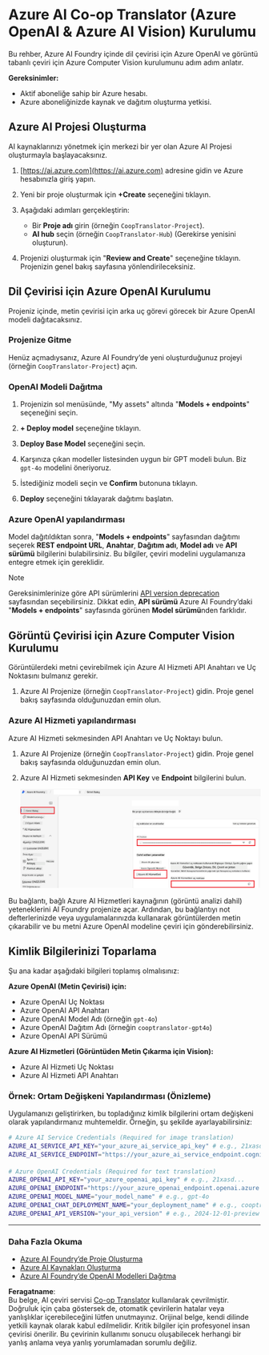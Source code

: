 <!--
CO_OP_TRANSLATOR_METADATA:
{
  "original_hash": "b58d7c3cb4210697a073d20eb3064945",
  "translation_date": "2025-06-12T11:52:31+00:00",
  "source_file": "getting_started/set-up-azure-ai.md",
  "language_code": "tr"
}
-->
# Azure AI Co-op Translator (Azure OpenAI & Azure AI Vision) Kurulumu

Bu rehber, Azure AI Foundry içinde dil çevirisi için Azure OpenAI ve görüntü tabanlı çeviri için Azure Computer Vision kurulumunu adım adım anlatır.

**Gereksinimler:**
- Aktif aboneliğe sahip bir Azure hesabı.
- Azure aboneliğinizde kaynak ve dağıtım oluşturma yetkisi.

## Azure AI Projesi Oluşturma

AI kaynaklarınızı yönetmek için merkezi bir yer olan Azure AI Projesi oluşturmayla başlayacaksınız.

1. [https://ai.azure.com](https://ai.azure.com) adresine gidin ve Azure hesabınızla giriş yapın.

1. Yeni bir proje oluşturmak için **+Create** seçeneğini tıklayın.

1. Aşağıdaki adımları gerçekleştirin:
   - Bir **Proje adı** girin (örneğin `CoopTranslator-Project`).
   - **AI hub** seçin (örneğin `CoopTranslator-Hub`) (Gerekirse yenisini oluşturun).

1. Projenizi oluşturmak için "**Review and Create**" seçeneğine tıklayın. Projenizin genel bakış sayfasına yönlendirileceksiniz.

## Dil Çevirisi için Azure OpenAI Kurulumu

Projeniz içinde, metin çevirisi için arka uç görevi görecek bir Azure OpenAI modeli dağıtacaksınız.

### Projenize Gitme

Henüz açmadıysanız, Azure AI Foundry’de yeni oluşturduğunuz projeyi (örneğin `CoopTranslator-Project`) açın.

### OpenAI Modeli Dağıtma

1. Projenizin sol menüsünde, "My assets" altında "**Models + endpoints**" seçeneğini seçin.

1. **+ Deploy model** seçeneğine tıklayın.

1. **Deploy Base Model** seçeneğini seçin.

1. Karşınıza çıkan modeller listesinden uygun bir GPT modeli bulun. Biz `gpt-4o` modelini öneriyoruz.

1. İstediğiniz modeli seçin ve **Confirm** butonuna tıklayın.

1. **Deploy** seçeneğini tıklayarak dağıtımı başlatın.

### Azure OpenAI yapılandırması

Model dağıtıldıktan sonra, "**Models + endpoints**" sayfasından dağıtımı seçerek **REST endpoint URL**, **Anahtar**, **Dağıtım adı**, **Model adı** ve **API sürümü** bilgilerini bulabilirsiniz. Bu bilgiler, çeviri modelini uygulamanıza entegre etmek için gereklidir.

> [!NOTE]
> Gereksinimlerinize göre API sürümlerini [API version deprecation](https://learn.microsoft.com/azure/ai-services/openai/api-version-deprecation) sayfasından seçebilirsiniz. Dikkat edin, **API sürümü** Azure AI Foundry’daki "**Models + endpoints**" sayfasında görünen **Model sürümü**nden farklıdır.

## Görüntü Çevirisi için Azure Computer Vision Kurulumu

Görüntülerdeki metni çevirebilmek için Azure AI Hizmeti API Anahtarı ve Uç Noktasını bulmanız gerekir.

1. Azure AI Projenize (örneğin `CoopTranslator-Project`) gidin. Proje genel bakış sayfasında olduğunuzdan emin olun.

### Azure AI Hizmeti yapılandırması

Azure AI Hizmeti sekmesinden API Anahtarı ve Uç Noktayı bulun.

1. Azure AI Projenize (örneğin `CoopTranslator-Project`) gidin. Proje genel bakış sayfasında olduğunuzdan emin olun.

1. Azure AI Hizmeti sekmesinden **API Key** ve **Endpoint** bilgilerini bulun.

    ![API Key ve Endpoint Bulma](../../../translated_images/find-azure-ai-info.60f8299be786dd67e61e2c79b4b9ea1f7694e6c0923f17a90bc6abf9d5f1dbd7.tr.png)

Bu bağlantı, bağlı Azure AI Hizmetleri kaynağının (görüntü analizi dahil) yeteneklerini AI Foundry projenize açar. Ardından, bu bağlantıyı not defterlerinizde veya uygulamalarınızda kullanarak görüntülerden metin çıkarabilir ve bu metni Azure OpenAI modeline çeviri için gönderebilirsiniz.

## Kimlik Bilgilerinizi Toparlama

Şu ana kadar aşağıdaki bilgileri toplamış olmalısınız:

**Azure OpenAI (Metin Çevirisi) için:**
- Azure OpenAI Uç Noktası
- Azure OpenAI API Anahtarı
- Azure OpenAI Model Adı (örneğin `gpt-4o`)
- Azure OpenAI Dağıtım Adı (örneğin `cooptranslator-gpt4o`)
- Azure OpenAI API Sürümü

**Azure AI Hizmetleri (Görüntüden Metin Çıkarma için Vision):**
- Azure AI Hizmeti Uç Noktası
- Azure AI Hizmeti API Anahtarı

### Örnek: Ortam Değişkeni Yapılandırması (Önizleme)

Uygulamanızı geliştirirken, bu topladığınız kimlik bilgilerini ortam değişkeni olarak yapılandırmanız muhtemeldir. Örneğin, şu şekilde ayarlayabilirsiniz:

```bash
# Azure AI Service Credentials (Required for image translation)
AZURE_AI_SERVICE_API_KEY="your_azure_ai_service_api_key" # e.g., 21xasd...
AZURE_AI_SERVICE_ENDPOINT="https://your_azure_ai_service_endpoint.cognitiveservices.azure.com/"

# Azure OpenAI Credentials (Required for text translation)
AZURE_OPENAI_API_KEY="your_azure_openai_api_key" # e.g., 21xasd...
AZURE_OPENAI_ENDPOINT="https://your_azure_openai_endpoint.openai.azure.com/"
AZURE_OPENAI_MODEL_NAME="your_model_name" # e.g., gpt-4o
AZURE_OPENAI_CHAT_DEPLOYMENT_NAME="your_deployment_name" # e.g., cooptranslator-gpt4o
AZURE_OPENAI_API_VERSION="your_api_version" # e.g., 2024-12-01-preview
```

---

### Daha Fazla Okuma

- [Azure AI Foundry’de Proje Oluşturma](https://learn.microsoft.com/azure/ai-foundry/how-to/create-projects?tabs=ai-studio)
- [Azure AI Kaynakları Oluşturma](https://learn.microsoft.com/azure/ai-foundry/how-to/create-azure-ai-resource?tabs=portal)
- [Azure AI Foundry’de OpenAI Modelleri Dağıtma](https://learn.microsoft.com/en-us/azure/ai-foundry/how-to/deploy-models-openai)

**Feragatname**:  
Bu belge, AI çeviri servisi [Co-op Translator](https://github.com/Azure/co-op-translator) kullanılarak çevrilmiştir. Doğruluk için çaba göstersek de, otomatik çevirilerin hatalar veya yanlışlıklar içerebileceğini lütfen unutmayınız. Orijinal belge, kendi dilinde yetkili kaynak olarak kabul edilmelidir. Kritik bilgiler için profesyonel insan çevirisi önerilir. Bu çevirinin kullanımı sonucu oluşabilecek herhangi bir yanlış anlama veya yanlış yorumlamadan sorumlu değiliz.